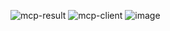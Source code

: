 ![mcp-result](https://github.com/user-attachments/assets/b059f327-f8ae-4ee1-8833-21dfb2175f77)
![mcp-client](https://github.com/user-attachments/assets/0bb27782-9dd8-4290-b3d0-8d6a81883de6)
![image](https://github.com/user-attachments/assets/84e34885-d649-4ef4-8f8e-bd9220112ffa)
